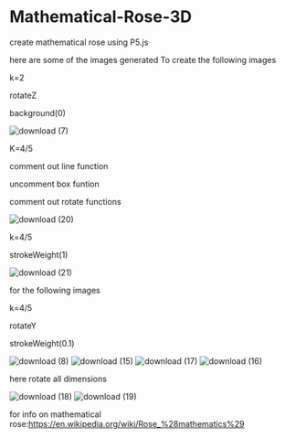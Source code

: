 # Mathematical-Rose-3D
create mathematical rose using P5.js

here are some of the images generated
To create  the following images

 k=2
 
 rotateZ
 
 background(0)
 
![download (7)](https://user-images.githubusercontent.com/59300940/97656903-6d983f00-1a1d-11eb-98c3-a07f71ecdeaf.png)

K=4/5

comment out line function

uncomment box funtion

comment out rotate functions

![download (20)](https://user-images.githubusercontent.com/59300940/97656934-80127880-1a1d-11eb-8b81-22a470961a90.png)

k=4/5

strokeWeight(1)

![download (21)](https://user-images.githubusercontent.com/59300940/97656973-9587a280-1a1d-11eb-8cc8-e24945af1288.png)

 for the following images
 
 k=4/5
 
 rotateY
 
 strokeWeight(0.1)
 
 ![download (8)](https://user-images.githubusercontent.com/59300940/97656986-a506eb80-1a1d-11eb-835a-39586bd1bd83.png)
![download (15)](https://user-images.githubusercontent.com/59300940/97657043-c071f680-1a1d-11eb-9232-468074b8e7a5.png)
![download (17)](https://user-images.githubusercontent.com/59300940/97657155-0333ce80-1a1e-11eb-8bfb-41db741ad0ec.png)
![download (16)](https://user-images.githubusercontent.com/59300940/97657096-dd0e2e80-1a1d-11eb-9861-58889b70b7cf.png)

here rotate all dimensions

![download (18)](https://user-images.githubusercontent.com/59300940/97657203-1fd00680-1a1e-11eb-89c4-8d0b8adcf45b.png)
![download (19)](https://user-images.githubusercontent.com/59300940/97657235-35ddc700-1a1e-11eb-8a21-4600bd601e1d.png)

 for info on mathematical rose:https://en.wikipedia.org/wiki/Rose_%28mathematics%29
